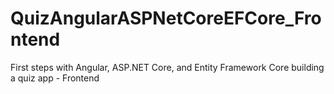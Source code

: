 # QuizAngularASPNetCoreEFCore_Frontend
First steps with Angular, ASP.NET Core, and Entity Framework Core building a quiz app - Frontend
